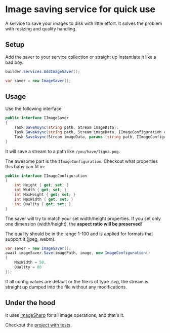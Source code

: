 # Image saving service for quick use

A service to save your images to disk with little effort. It solves the problem with resizing and quality handling.

## Setup

Add the saver to your service collection or straight up instantiate it like a bad boy.

```csharp
builder.Services.AddImageSaver();

var saver = new ImageSaver();
```

## Usage

Use the following interface:

```csharp
public interface IImageSaver
{
    Task SaveAsync(string path, Stream imageData);
    Task SaveAsync(string path, Stream imageData, IImageConfiguration config);
    Task SaveAsync(Stream imageData, params (string path, IImageConfiguration config)[] targets);
}
```

It will save a stream to a path like `/you/have/ligma.png`.

The awesome part is the `IImageConfiguration`. Checkout what properties this baby can fit in:

```csharp
public interface IImageConfiguration
{
    int Height { get; set; }
    int Width { get; set; }
    int MaxHeight { get; set; }
    int MaxWidth { get; set; }
    int Quality { get; set; }
}
```

The saver will try to match your set width/height properties. If you set only one dimension (width/height), the **aspect ratio will be preserved**!

The quality should be in the range 1-100 and is applied for formats that support it (jpeg, webm). 

```csharp
var saver = new ImageSaver();
await imageSaver.Save(imagePath, image, new ImageConfiguration()
{
    MaxWidth = 50,
    Quality = 80
});
```

If all config values are default or the file is of type .svg, the stream is straight up dumped into the file without any modifications.



## Under the hood

It uses [ImageSharp](https://sixlabors.com/products/imagesharp/) for all image operations, and that's it. 

Checkout the [project with tests](./src/MartinDrozdik.Services.ImageSaving.Tests).

